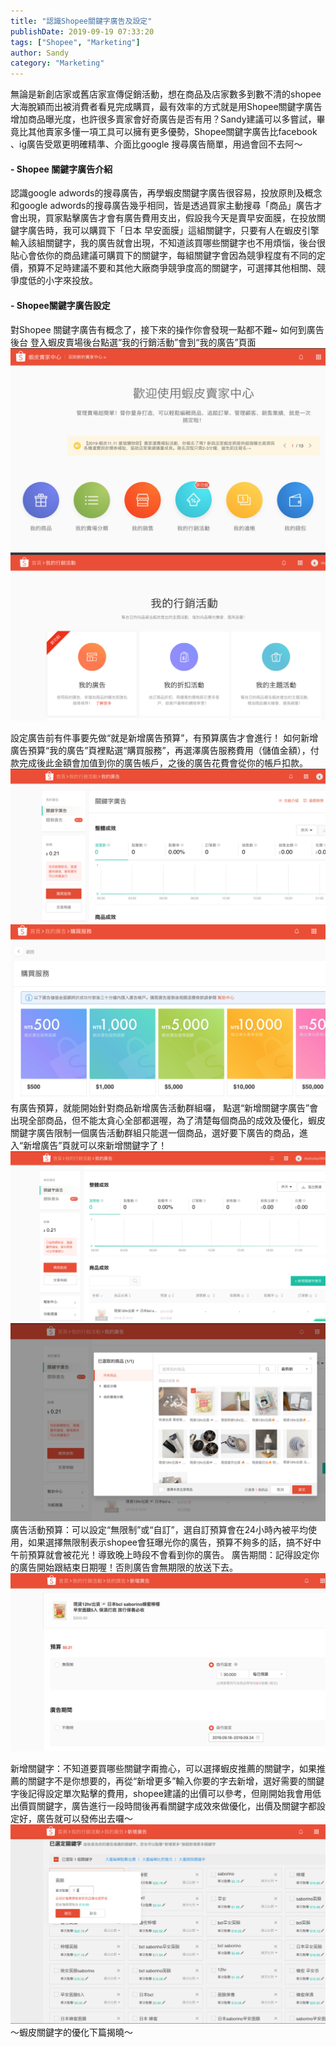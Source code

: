 ```yaml
---
title: "認識Shopee關鍵字廣告及設定"
publishDate: 2019-09-19 07:33:20
tags: ["Shopee", "Marketing"]
author: Sandy
category: "Marketing"
---
```


無論是新創店家或舊店家宣傳促銷活動，想在商品及店家數多到數不清的shopee大海脫穎而出被消費者看見完成購買，最有效率的方式就是用Shopee關鍵字廣告增加商品曝光度，也許很多賣家會好奇廣告是否有用？Sandy建議可以多嘗試，畢竟比其他賣家多懂一項工具可以擁有更多優勢，Shopee關鍵字廣告比facebook 、ig廣告受眾更明確精準、介面比google 搜尋廣告簡單，用過會回不去阿～

#### - Shopee 關鍵字廣告介紹
認識google adwords的搜尋廣告，再學蝦皮關鍵字廣告很容易，投放原則及概念和google adwords的搜尋廣告幾乎相同，皆是透過買家主動搜尋「商品」廣告才會出現，買家點擊廣告才會有廣告費用支出，假設我今天是賣早安面膜，在投放關鍵字廣告時，我可以購買下「日本 早安面膜」這組關鍵字，只要有人在蝦皮引擎輸入該組關鍵字，我的廣告就會出現，不知道該買哪些關鍵字也不用煩惱，後台很貼心會依你的商品建議可購買下的關鍵字，每組關鍵字會因為競爭程度有不同的定價，預算不足時建議不要和其他大廠商爭競爭度高的關鍵字，可選擇其他相關、競爭度低的小字來投放。

<!-- more -->
#### - Shopee關鍵字廣告設定
對Shopee 關鍵字廣告有概念了，接下來的操作你會發現一點都不難~
如何到廣告後台 登入蝦皮賣場後台點選“我的行銷活動”會到“我的廣告”頁面
![image1](image1.jpg)
![image2](image2.jpg)

設定廣告前有件事要先做“就是新增廣告預算”，有預算廣告才會進行！
如何新增廣告預算“我的廣告”頁裡點選“購買服務”，再選澤廣告服務費用（儲值金額），付款完成後此金額會加值到你的廣告帳戶，之後的廣告花費會從你的帳戶扣款。
![image3](image3.jpg)
![image4](image4.png)
有廣告預算，就能開始針對商品新增廣告活動群組囉，
點選“新增關鍵字廣告”會出現全部商品，但不能太貪心全部都選喔，為了清楚每個商品的成效及優化，蝦皮關鍵字廣告限制一個廣告活動群組只能選一個商品，選好要下廣告的商品，進入“新增廣告”頁就可以來新增關鍵字了！
![image5](image5.jpg)
![image6](image6.jpg)
廣告活動預算：可以設定“無限制”或“自訂”，選自訂預算會在24小時內被平均使用，如果選擇無限制表示shopee會狂曝光你的廣告，預算不夠多的話，搞不好中午前預算就會被花光！導致晚上時段不會看到你的廣告。
廣告期間：記得設定你的廣告開始跟結束日期喔！否則廣告會無期限的放送下去。
![image7](image7.jpg)

新增關鍵字：不知道要買哪些關鍵字甭擔心，可以選擇蝦皮推薦的關鍵字，如果推薦的關鍵字不是你想要的，再從“新增更多”輸入你要的字去新增，選好需要的關鍵字後記得設定單次點擊的費用，shopee建議的出價可以參考，但剛開始我會用低出價買關鍵字，廣告進行一段時間後再看關鍵字成效來做優化，出價及關鍵字都設定好，廣告就可以發佈出去囉～
![image8](image8.jpg)
～蝦皮關鍵字的優化下篇揭曉～


